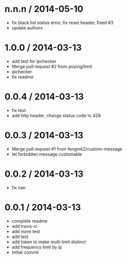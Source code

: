 
n.n.n / 2014-05-10
==================

  * fix black list status error, fix reset header, fixed #3
  * update authors

1.0.0 / 2014-03-13
==================

  * add test for ipchecker
  * Merge pull request #2 from poying/limit
  * ipchecker
  * fix readme

0.0.4 / 2014-03-13
==================

  * fix test
  * add http header, change status code to 429

0.0.3 / 2014-03-13
==================

  * Merge pull request #1 from fengmk2/custom-message
  * let forbidden message customable

0.0.2 / 2014-03-13
==================

  * fix nan

0.0.1 / 2014-03-13
==================

  * complete readme
  * add travis-ci
  * add more test
  * add test
  * add token to make multi limit distinct
  * add frequency limit by ip
  * Initial commit
